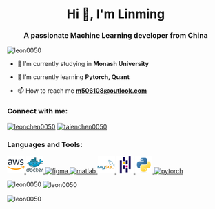 <h1 align="center">Hi 👋, I'm Linming</h1>
<h3 align="center">A passionate Machine Learning developer from China</h3>

<p align="left"> <img src="https://komarev.com/ghpvc/?username=leon0050&label=Profile%20views&color=0e75b6&style=flat" alt="leon0050" /> </p>

- 🔭 I’m currently studying in **Monash University**

- 🌱 I’m currently learning **Pytorch, Quant**

- 📫 How to reach me **m506108@outlook.com**

<h3 align="left">Connect with me:</h3>
<p align="left">
<a href="https://linkedin.com/in/leonchen0050" target="blank"><img align="center" src="https://raw.githubusercontent.com/rahuldkjain/github-profile-readme-generator/master/src/images/icons/Social/linked-in-alt.svg" alt="leonchen0050" height="30" width="40" /></a>
<a href="https://www.youtube.com/c/taienchen0050" target="blank"><img align="center" src="https://raw.githubusercontent.com/rahuldkjain/github-profile-readme-generator/master/src/images/icons/Social/youtube.svg" alt="taienchen0050" height="30" width="40" /></a>
</p>

<h3 align="left">Languages and Tools:</h3>
<p align="left"> <a href="https://aws.amazon.com" target="_blank" rel="noreferrer"> <img src="https://raw.githubusercontent.com/devicons/devicon/master/icons/amazonwebservices/amazonwebservices-original-wordmark.svg" alt="aws" width="40" height="40"/> </a> <a href="https://www.docker.com/" target="_blank" rel="noreferrer"> <img src="https://raw.githubusercontent.com/devicons/devicon/master/icons/docker/docker-original-wordmark.svg" alt="docker" width="40" height="40"/> </a> <a href="https://www.figma.com/" target="_blank" rel="noreferrer"> <img src="https://www.vectorlogo.zone/logos/figma/figma-icon.svg" alt="figma" width="40" height="40"/> </a> <a href="https://www.mathworks.com/" target="_blank" rel="noreferrer"> <img src="https://upload.wikimedia.org/wikipedia/commons/2/21/Matlab_Logo.png" alt="matlab" width="40" height="40"/> </a> <a href="https://www.mysql.com/" target="_blank" rel="noreferrer"> <img src="https://raw.githubusercontent.com/devicons/devicon/master/icons/mysql/mysql-original-wordmark.svg" alt="mysql" width="40" height="40"/> </a> <a href="https://pandas.pydata.org/" target="_blank" rel="noreferrer"> <img src="https://raw.githubusercontent.com/devicons/devicon/2ae2a900d2f041da66e950e4d48052658d850630/icons/pandas/pandas-original.svg" alt="pandas" width="40" height="40"/> </a> <a href="https://www.python.org" target="_blank" rel="noreferrer"> <img src="https://raw.githubusercontent.com/devicons/devicon/master/icons/python/python-original.svg" alt="python" width="40" height="40"/> </a> <a href="https://pytorch.org/" target="_blank" rel="noreferrer"> <img src="https://www.vectorlogo.zone/logos/pytorch/pytorch-icon.svg" alt="pytorch" width="40" height="40"/> </a> </p>

<p><img align="left" src="https://github-readme-stats.vercel.app/api/top-langs?username=leon0050&show_icons=true&locale=en&layout=compact" alt="leon0050" /></p>

<p>&nbsp;<img align="center" src="https://github-readme-stats.vercel.app/api?username=leon0050&show_icons=true&locale=en" alt="leon0050" /></p>

<p><img align="center" src="https://github-readme-streak-stats.herokuapp.com/?user=leon0050&" alt="leon0050" /></p>
